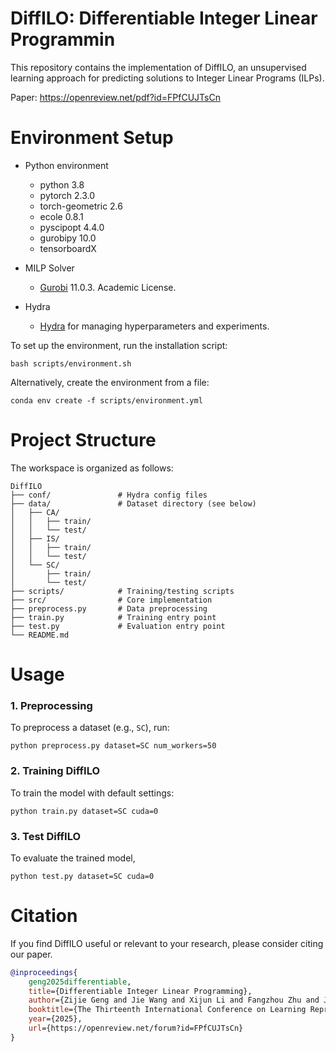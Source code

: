 # DiffILO: Differentiable Integer Linear Programmin
This repository contains the implementation of DiffILO, an unsupervised learning approach for predicting solutions to Integer Linear Programs (ILPs).

Paper: https://openreview.net/pdf?id=FPfCUJTsCn

# Environment Setup
- Python environment
    - python 3.8
    - pytorch 2.3.0
    - torch-geometric 2.6
    - ecole 0.8.1
    - pyscipopt 4.4.0
    - gurobipy 10.0
    - tensorboardX

- MILP Solver
    - [Gurobi](https://www.gurobi.com/) 11.0.3. Academic License.

- Hydra
    - [Hydra](https://hydra.cc/docs/intro/) for managing hyperparameters and experiments.

To set up the environment, run the installation script:
```
bash scripts/environment.sh
```
Alternatively, create the environment from a file:
```
conda env create -f scripts/environment.yml
```

# Project Structure
The workspace is organized as follows:

```
DiffILO
├── conf/               # Hydra config files
├── data/               # Dataset directory (see below)
│   ├── CA/
│   │   ├── train/
│   │   └── test/
│   ├── IS/
│   │   ├── train/
│   │   └── test/
│   └── SC/
│       ├── train/
│       └── test/
├── scripts/            # Training/testing scripts
├── src/                # Core implementation
├── preprocess.py       # Data preprocessing
├── train.py            # Training entry point
├── test.py             # Evaluation entry point
└── README.md

```


# Usage
### 1. Preprocessing
To preprocess a dataset (e.g., `SC`), run:
```
python preprocess.py dataset=SC num_workers=50
```

### 2. Training DiffILO
To train the model with default settings:
```
python train.py dataset=SC cuda=0
```

### 3. Test DiffILO
To evaluate the trained model,
```
python test.py dataset=SC cuda=0
```

# Citation
If you find DiffILO useful or relevant to your research, please consider citing our paper.

```bibtex
@inproceedings{
    geng2025differentiable,
    title={Differentiable Integer Linear Programming},
    author={Zijie Geng and Jie Wang and Xijun Li and Fangzhou Zhu and Jianye HAO and Bin Li and Feng Wu},
    booktitle={The Thirteenth International Conference on Learning Representations},
    year={2025},
    url={https://openreview.net/forum?id=FPfCUJTsCn}
}
```
